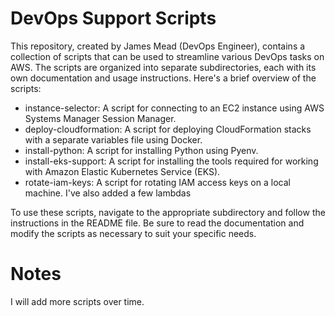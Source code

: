 # DevOps Support Scripts
This repository, created by James Mead (DevOps Engineer), contains a collection of scripts that can be used to streamline various DevOps tasks on AWS. The scripts are organized into separate subdirectories, each with its own documentation and usage instructions. Here's a brief overview of the scripts:

* instance-selector: A script for connecting to an EC2 instance using AWS Systems Manager Session Manager.
* deploy-cloudformation: A script for deploying CloudFormation stacks with a separate variables file using Docker.
* install-python: A script for installing Python using Pyenv.
* install-eks-support: A script for installing the tools required for working with Amazon Elastic Kubernetes Service (EKS).
* rotate-iam-keys: A script for rotating IAM access keys on a local machine. I've also added a few lambdas

To use these scripts, navigate to the appropriate subdirectory and follow the instructions in the README file. Be sure to read the documentation and modify the scripts as necessary to suit your specific needs.

# Notes
I will add more scripts over time.
